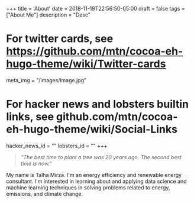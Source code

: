 +++
title = 'About'
date = 2018-11-19T22:56:50-05:00
draft = false
tags = ["About Me"]
description = "Desc"

# For twitter cards, see https://github.com/mtn/cocoa-eh-hugo-theme/wiki/Twitter-cards
meta_img = "/images/image.jpg"

# For hacker news and lobsters builtin links, see github.com/mtn/cocoa-eh-hugo-theme/wiki/Social-Links
hacker_news_id = ""
lobsters_id = ""
+++

> _"The best time to plant a tree was 20 years ago. The second best time is now."_

My name is Talha Mirza. I'm an energy efficiency and renewable energy consultant. I'm interested in learning about and applying data science and machine learning techniques in solving problems related to energy, emissions, and climate change. 
